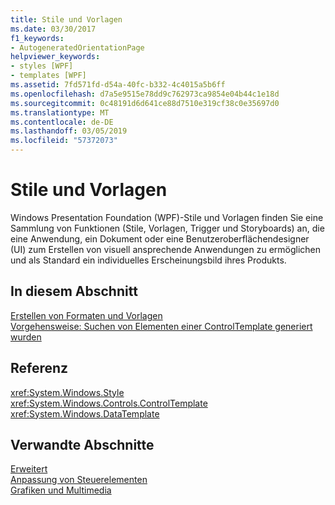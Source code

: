 ```yaml
---
title: Stile und Vorlagen
ms.date: 03/30/2017
f1_keywords:
- AutogeneratedOrientationPage
helpviewer_keywords:
- styles [WPF]
- templates [WPF]
ms.assetid: 7fd571fd-d54a-40fc-b332-4c4015a5b6ff
ms.openlocfilehash: d7a5e9515e78dd9c762973ca9854e04b44c1e18d
ms.sourcegitcommit: 0c48191d6d641ce88d7510e319cf38c0e35697d0
ms.translationtype: MT
ms.contentlocale: de-DE
ms.lasthandoff: 03/05/2019
ms.locfileid: "57372073"
---
```

# <a name="styles-and-templates"></a>Stile und Vorlagen
Windows Presentation Foundation (WPF)-Stile und Vorlagen finden Sie eine Sammlung von Funktionen (Stile, Vorlagen, Trigger und Storyboards) an, die eine Anwendung, ein Dokument oder eine Benutzeroberflächendesigner (UI) zum Erstellen von visuell ansprechende Anwendungen zu ermöglichen und als Standard ein individuelles Erscheinungsbild ihres Produkts.  
  
## <a name="in-this-section"></a>In diesem Abschnitt  
 [Erstellen von Formaten und Vorlagen](styling-and-templating.md)  
  [Vorgehensweise: Suchen von Elementen einer ControlTemplate generiert wurden](how-to-find-controltemplate-generated-elements.md)  
  
## <a name="reference"></a>Referenz  
 <xref:System.Windows.Style>  
  <xref:System.Windows.Controls.ControlTemplate>  
  <xref:System.Windows.DataTemplate>  
  
## <a name="related-sections"></a>Verwandte Abschnitte  
 [Erweitert](../advanced/index.md)  
  [Anpassung von Steuerelementen](control-customization.md)  
  [Grafiken und Multimedia](../graphics-multimedia/index.md)
